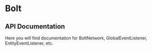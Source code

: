 # Bolt 

## API Documentation

Here you will find documentation for BoltNetwork, GlobalEventListener, EntityEventListener, etc.